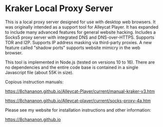# Kraker Local Proxy Server

This is a local proxy server designed for use with desktop web browsers. It was originally intended as a support tool for Alleycat Player. It has expanded to include many advanced features for general website hacking. Includes a Socks5 proxy server with integrated DNS and DNS-over-HTTPS. Supports TOR and I2P. Supports IP address masking via third-party proxies. A new feature called "shadow ports" supports website mimicry in the web browser.

This tool is implemented in Node.js (tested on versions 10 to 16). There are no dependencies and the entire code base is contained in a single Javascript file (about 55K in size).

Copious instruction manuals:

https://8chananon.github.io/Alleycat-Player/current/manual-kraker-v3.htm

https://8chananon.github.io/Alleycat-player/current/socks-proxy-4a.htm

Please see my website for installation instructions and other information:

https://8chananon.github.io
